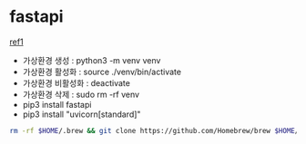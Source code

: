 # fastapi

[ref1](https://wikidocs.net/162345)
- 가상환경 생성 : python3 -m venv venv
- 가상환경 활성화 : source ./venv/bin/activate
- 가상환경 비활성화 : deactivate
- 가상환경 삭제 : sudo rm -rf venv
- pip3 install fastapi
- pip3 install "uvicorn[standard]"


```bash
rm -rf $HOME/.brew && git clone https://github.com/Homebrew/brew $HOME/goinfre/.brew && echo 'export PATH=$HOME/goinfre/.brew/bin:$PATH' >> $HOME/.zshrc && source $HOME/.zshrc && brew update
```
